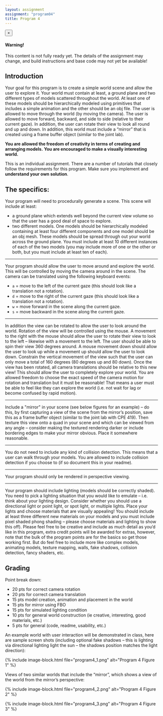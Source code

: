 ```yaml
---
layout: assignment
assignment: "program04"
title: Program 4
---
```


<div class="alert alert-dismissible alert-danger">
  <button type="button" class="close" data-dismiss="alert">&times;</button>
  <h4>Warning!</h4>
  <p>
    This content is not fully ready yet.
    The details of the assignment may change, and build instructions and base code may not yet be available!
  </p>
</div>

## Introduction

Your goal for this program is to create a simple world scene and allow the user to
explore it. Your world must contain at least, a ground plane and two different types of models
scattered throughout the world. At least one of these models should be hierarchically modeled
using primitives that includes a simple animation and the other should be an obj file. The user is
allowed to move through the world (by moving the camera). The user is allowed to move forward,
backward, and side to side (relative to their current gaze). In addition, the user can rotate their
view to look all round and up and down. In addition, this world must include a “mirror” that is
created using a frame buffer object (similar to the joint lab).

**You are allowed the freedom of creativity in terms of creating and arranging models.**
**You are encouraged to make a visually interesting world.**

This is an individual assignment. There are a number of tutorials that closely follow the
requirements for this program.
Make sure you implement and **understand your own solution**.

## The specifics:

Your program will need to procedurally generate a scene. This scene will include at least:
- a ground plane which extends well beyond the current view volume so that the user
  has a good deal of space to explore.
- two different models. One models should be hierarchically modeled containing at
  least four different components and one model should be an obj mesh. These
  models should be spread through out your world across the ground plane. You
  must include at least 10 different instances of each of the two models (you may
  include more of one or the other or both, but you must include at least ten of each).

---

Your program should allow the user to move around and explore the world. This will be
controlled by moving the camera around in the scene. The camera can be translated using
the following keyboard events:
- `a` = move to the left of the current gaze (this should look like a translation not a
  rotation).
- `d` = move to the right of the current gaze (this should look like a translation not a
  rotation).
- `w` = move forward in the scene along the current gaze.
- `s` = move backward in the scene along the current gaze.

---

In addition the view can be rotated to allow the user to look around the world. Rotation of
the view will be controlled using the mouse. A movement to the right with the mouse
should allow the user to rotate their view to look to the left – likewise with a movement to
the left. The user should be able to spin their view 360 degrees around. A mouse
movement down should allow the user to look up while a movement up should allow the
user to look down. Constrain the vertical movement of the view such that the user can only
move a total of 160 degrees (80 degrees up and 80 down). Once the view has been rotated,
all camera translations should be relative to this new view! This should allow the user to
completely explore your world. You are allowed freedom to choose the exact speed of the
camera motion for rotation and translation but it must be reasonable! That means a user
must be able to feel like they can explore the world (i.e. not wait for lag or become
confused by rapid motion).

---

Include a "mirror" in your scene (see below figures for an example) – do this, by first
capturing a view of the scene from the mirror’s position, save this as a frame buffer object
(similar to the joint lab with CPE 419). Then texture this view onto a quad in your scene
and which can be viewed from any angle – consider making the textured rendering darker
or include bordering edges to make your mirror obvious. Place it somewhere reasonable.

---

You do not need to include any kind of collision detection. This means that a user can
walk through your models. You are allowed to include collision detection if you choose to
(if so document this in your readme).

---

Your program should only be rendered in perspective viewing.

---

Your program should include lighting (models should be correctly shaded). You need
to pick a lighting situation that you would like to emulate – i.e. think about your lighting
design. Consider whether you should use a directional light or point light, or spot light, or
multiple lights. Place your lights and choose materials that are visually appealing! You
should include at least three different new materials on your models and you must include
pixel shaded phong shading – please choose materials and lighting to show this off).
Please feel free to be creative and include as much detail as you’d like in this program, extra credit
points will be awarded for extras, however, note that the bulk of the program points are for the
basics so get those working first. But do feel free to include more like complex models, animating
models, texture mapping, walls, fake shadows, collision detection, fancy shaders, etc.



## Grading

Point break down:

- 20 pts for correct camera rotation
- 20 pts for correct camera translation
- 15 pts model creation, animation and placement in the world
- 15 pts for mirror using FBO
- 15 pts for simulated lighting condition
- 10 pts for general world construction (ie creative, interesting, good materials, etc.)
- 5 pts for general (code, readme, usability, etc.)

An example world with user interaction will be demonstrated in class, here are sample screen shots
(including optional fake shadows – this is lighting via directional lighting light the sun – the
shadows position matches the light direction):

{% include image-block.html file="program4_1.png" alt="Program 4 Figure 1" %}


Views of two similar worlds that include the “mirror”, which shows a view of the world from the
mirror’s perspective:

{% include image-block.html file="program4_2.png" alt="Program 4 Figure 2" %}

{% include image-block.html file="program4_3.png" alt="Program 4 Figure 3" %}

